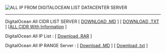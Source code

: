 ![ALL IP FROM DIGITALOCEAN LIST DATACENTER SERVER](https://raw.githubusercontent.com/Pymmdrza/Datacenter_List_DataBase_IP/mainx/DigitalOcean/digitalocean.png 'ALL IP FROM DIGITALOCEAN LIST DATACENTER SERVER')

---

DigitalOcean All CIDR LIST SERVER [ [DOWNLOAD .MD](https://github.com/Pymmdrza/Datacenter_List_DataBase_IP/blob/mainx/DigitalOcean/CIDR.md) ] [ [DOWNLOAD .TXT](https://github.com/Pymmdrza/Datacenter_List_DataBase_IP/blob/mainx/DigitalOcean/CIDR.txt) ]  [[ALL CIDR With Information](https://github.com/Pymmdrza/Datacenter_List_DataBase_IP/blob/mainx/DigitalOcean/DigitalOceanAllCidr.csv) ]

DigitalOcean All IP List : [ [Download .RAR](https://github.com/Pymmdrza/Datacenter_List_DataBase_IP/blob/mainx/DigitalOcean/DO-AllIP.rar) ]

DigitalOcean All IP RANGE Server : [ [Download .MD](https://github.com/Pymmdrza/Datacenter_List_DataBase_IP/blob/mainx/DigitalOcean/IP-Range.md) ] [ [Download .txt](https://github.com/Pymmdrza/Datacenter_List_DataBase_IP/blob/mainx/DigitalOcean/IP-Range.txt) ] 

